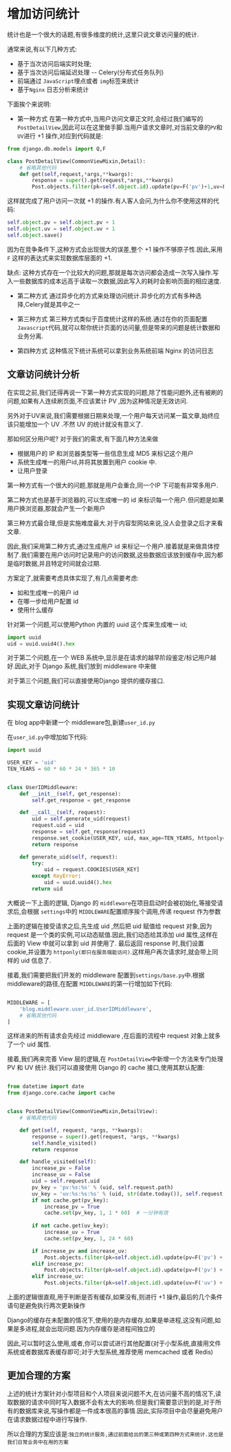 # 增加访问统计

统计也是一个很大的话题,有很多维度的统计,这里只说文章访问量的统计.

通常来说,有以下几种方式:
- 基于当次访问后端实时处理;
- 基于当次访问后端延迟处理 -- Celery(分布式任务队列)
- 前端通过 `JavaScript`埋点或者 `img`标签来统计
- 基于`Nginx` 日志分析来统计


下面挨个来说明:
- 第一种方式
在第一种方式中,当用户访问文章正文时,会经过我们编写的`PostDetailView`,因此可以在这里做手脚.当用户请求文章时,对当前文章的`PV`和`UV`进行 +1 操作,对应到代码就是:

```python
from django.db.models import Q,F

class PostDetailView(CommonViewMixin,Detail):
    # 省略其他代码
    def get(self,request,*args,**kwargs):
        response = super().get(request,*args,**kwargs)
        Post.objects.filter(pk=self.object.id).update(pv=F('pv')+1,uv=F('uv')+1)
```
这样就完成了用户访问一次就 +1 的操作.有人客人会问,为什么你不使用这样的代码:
```python
self.object.pv = self.object.pv + 1
self.object.uv = self.object.uv + 1
self.object.save()
```
因为在竞争条件下,这种方式会出现很大的误差,整个 +1 操作不够原子性.因此,采用 `F` 这样的表达式来实现数据库层面的 +1.

缺点:
这种方式存在一个比较大的问题,那就是每次访问都会造成一次写入操作.写入一些数据库的成本远高于读取一次数据,因此写入的耗时会影响页面的相应速度.


- 第二种方式
通过异步化的方式来处理访问统计.异步化的方式有多种选择,Celery就是其中之一

- 第三种方式
第三种方式类似于百度统计这样的系统.通过在你的页面配置 `Javascript`代码,就可以帮你统计页面的访问量,但是带来的问题是统计数据和业务分离.

- 第四种方式
这种情况下统计系统可以拿到业务系统前端 Nginx 的访问日志

## 文章访问统计分析
在实现之前,我们还得再说一下第一种方式实现的问题,除了性能问题外,还有被刷的问题,如果有人连续刷页面,不应该累计 PV ,因为这种情况是无效访问.

另外对于UV来说,我们需要根据日期来处理,一个用户每天访问某一篇文章,始终应该只能增加一个 UV .不然 UV 的统计就没有意义了.

那如何区分用户呢?
对于我们的需求,有下面几种方法来做
- 根据用户的 IP 和浏览器类型等一些信息生成 MD5 来标记这个用户
- 系统生成唯一的用户id,并将其放置到用户 cookie 中.
- 让用户登录

第一种方式有一个很大的问题,那就是用户会重合,同一个IP 下可能有非常多用户.

第二种方式也是基于浏览器的,可以生成唯一的 id 来标识每一个用户.但问题是如果用户换浏览器,那就会产生一个新用户

第三种方式最合理,但是实施难度最大.对于内容型网站来说,没人会登录之后才来看文章.

因此,我们采用第二种方式,通过生成用户 id 来标记一个用户.接着就是来做具体控制了.我们需要在用户访问时记录用户的访问数据,这些数据应该放到缓存中,因为都是临时数据,并且特定时间就会过期.

方案定了,就需要考虑具体实现了,有几点需要考虑:
- 如和生成唯一的用户 id
- 在哪一步给用户配置 id
- 使用什么缓存

针对第一个问题,可以使用Python 内置的 uuid 这个库来生成唯一 id;
```python
import uuid
uid = uuid.uuid4().hex
```

对于第二个问题,在一个 WEB 系统中,显示是在请求的越早阶段鉴定/标记用户越好.因此,对于 Django 系统,我们放到 middleware 中来做


对于第三个问题,我们可以直接使用Django 提供的缓存接口.


## 实现文章访问统计

在 blog app中新建一个 middleware包,新建`user_id.py`

在`user_id.py`中增加如下代码:

```python
import uuid

USER_KEY = 'uid'
TEN_YEARS = 60 * 60 * 24 * 365 * 10


class UserIDMiddleware:
    def __init__(self, get_response):
        self.get_response = get_response

    def __call__(self, request):
        uid = self.generate_uid(request)
        request.uid = uid
        response = self.get_response(request)
        response.set_cookie(USER_KEY, uid, max_age=TEN_YEARS, httponly=True)
        return response

    def generate_uid(self, request):
        try:
            uid = request.COOKIES[USER_KEY]
        except KeyError:
            uid = uuid.uuid4().hex
        return uid

```
大概说一下上面的逻辑, Django 的 `middleware`在项目启动时会被初始化,等接受请求后,会根据 `settings`中的 `MIDDLEWARE`配置顺序挨个调用,传递 request 作为参数

上面的逻辑在接受请求之后,先生成 uid ,然后把 uid 赋值给 request 对象,因为 request 是一个类的实例,可以动态赋值.因此,我们动态给其添加 uid 属性,这样在后面的 View 中就可以拿到 uid 并使用了.
最后返回 response 时,我们设置 cookie,并设置为 `httponly(即只在服务端能访问)`.这样用户再次请求时,就会带上同样的 uid 信息了.


接着,我们需要把我们开发的 middleware 配置到`settings/base.py`中.根据middleware的路径,在配置 `MIDDLEWARE`的第一行增加如下代码:

```python

MIDDLEWARE = [
    'blog.middleware.user_id.UserIDMiddleware',
    # 省略其他代码
]
```

这样进来的所有请求会先经过 middleware ,在后面的流程中 request 对象上就多了一个 uid 属性.

接着,我们再来完善 View 层的逻辑,在 `PostDetailView`中新增一个方法来专门处理 PV 和 UV 统计.我们可以直接使用 Django 的 cache 接口,使用其默认配置:

```python

from datetime import date
from django.core.cache import cache


class PostDetailView(CommonViewMixin,DetailView):
    # 省略其他代码

    def get(self, request, *args, **kwargs):
        response = super().get(request, *args, **kwargs)
        self.handle_visited()
        return response

    def handle_visited(self):
        increase_pv = False
        increase_uv = False
        uid = self.request.uid
        pv_key = 'pv:%s:%s' % (uid, self.request.path)
        uv_key = 'uv:%s:%s:%s' % (uid, str(date.today()), self.request.path)
        if not cache.get(pv_key):
            increase_pv = True
            cache.set(pv_key, 1, 1 * 60)  # 一分钟有效
        
        if not cache.get(uv_key):
            increase_uv = True
            cache.set(pv_key, 1, 24 * 60)

        if increase_pv and increase_uv:
            Post.objects.filter(pk=self.object.id).update(pv=F('pv') + 1, uv=F('uv') + 1)
        elif increase_pv:
            Post.objects.filter(pk=self.object.id).update(pv=F('pv') + 1)
        elif increase_uv:
            Post.objects.filter(pk=self.object.id).update(uv=F('uv') + 1)

```

上面的逻辑很直观,用于判断是否有缓存,如果没有,则进行 +1 操作,最后的几个条件语句是避免执行两次更新操作


Django的缓存在未配置的情况下,使用的是内存缓存,如果是单进程,这没有问题,如果是多进程,就会出现问题.因为内存缓存是进程间独立的

因此,可以暂时这么使用,或者,你可以尝试进行其他配置(对于小型系统,直接用文件系统或者数据库表缓存即可;对于大型系统,推荐使用 memcached 或者 Redis)



## 更加合理的方案

上述的统计方案针对小型项目和个人项目来说问题不大,在访问量不高的情况下,读取数据的请求中同时写入数据不会有太大的影响.但是我们需要意识到的是,对于所有的数据库来说,写操作都是一件成本很高的事情.因此,实际项目中会尽量避免用户在请求数据过程中进行写操作.

所以合理的方案应该是:`独立的统计服务,通过前面给出的第三种或第四种方式来统计.这也是我们日常业务中在用的方案`


